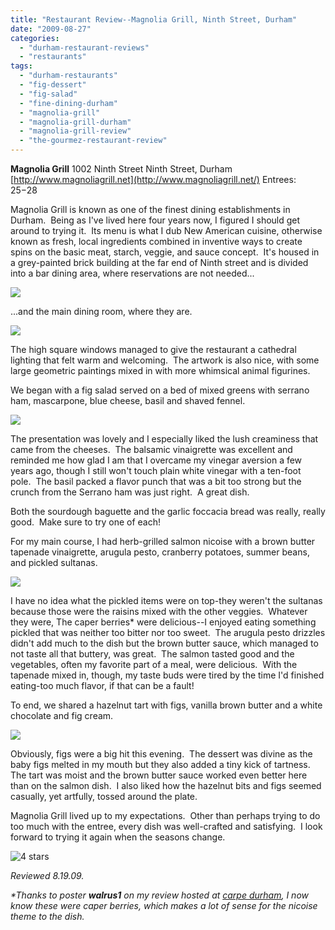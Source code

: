 ```yaml
---
title: "Restaurant Review--Magnolia Grill, Ninth Street, Durham"
date: "2009-08-27"
categories:
  - "durham-restaurant-reviews"
  - "restaurants"
tags:
  - "durham-restaurants"
  - "fig-dessert"
  - "fig-salad"
  - "fine-dining-durham"
  - "magnolia-grill"
  - "magnolia-grill-durham"
  - "magnolia-grill-review"
  - "the-gourmez-restaurant-review"
---
```


**Magnolia Grill** 1002 Ninth Street Ninth Street, Durham [http://www.magnoliagrill.net](http://www.magnoliagrill.net/) Entrees:  $25-$28

Magnolia Grill is known as one of the finest dining establishments in Durham.  Being as I've lived here four years now, I figured I should get around to trying it.  Its menu is what I dub New American cuisine, otherwise known as fresh, local ingredients combined in inventive ways to create spins on the basic meat, starch, veggie, and sauce concept.  It's housed in a grey-painted brick building at the far end of Ninth street and is divided into a bar dining area, where reservations are not needed...

![](http://www.thegourmez.com/gourmez/photos/magnolia2.jpg)

...and the main dining room, where they are.

![](http://www.thegourmez.com/gourmez/photos/magnolia1.jpg)

The high square windows managed to give the restaurant a cathedral lighting that felt warm and welcoming.  The artwork is also nice, with some large geometric paintings mixed in with more whimsical animal figurines.

We began with a fig salad served on a bed of mixed greens with serrano ham, mascarpone, blue cheese, basil and shaved fennel.

![](http://www.thegourmez.com/gourmez/photos/magnoliafig.jpg)

The presentation was lovely and I especially liked the lush creaminess that came from the cheeses.  The balsamic vinaigrette was excellent and reminded me how glad I am that I overcame my vinegar aversion a few years ago, though I still won't touch plain white vinegar with a ten-foot pole.  The basil packed a flavor punch that was a bit too strong but the crunch from the Serrano ham was just right.  A great dish.

Both the sourdough baguette and the garlic foccacia bread was really, really good.  Make sure to try one of each!

For my main course, I had herb-grilled salmon nicoise with a brown butter tapenade vinaigrette, arugula pesto, cranberry potatoes, summer beans, and pickled sultanas.

![](http://www.thegourmez.com/gourmez/photos/magnoliasalmon.jpg)

I have no idea what the pickled items were on top-they weren't the sultanas because those were the raisins mixed with the other veggies.  Whatever they were, The caper berries\* were delicious--I enjoyed eating something pickled that was neither too bitter nor too sweet.  The arugula pesto drizzles didn't add much to the dish but the brown butter sauce, which managed to not taste all that buttery, was great.  The salmon tasted good and the vegetables, often my favorite part of a meal, were delicious.  With the tapenade mixed in, though, my taste buds were tired by the time I'd finished eating-too much flavor, if that can be a fault!

To end, we shared a hazelnut tart with figs, vanilla brown butter and a white chocolate and fig cream.

![](http://www.thegourmez.com/gourmez/photos/figtart.jpg)

Obviously, figs were a big hit this evening.  The dessert was divine as the baby figs melted in my mouth but they also added a tiny kick of tartness.  The tart was moist and the brown butter sauce worked even better here than on the salmon dish.  I also liked how the hazelnut bits and figs seemed casually, yet artfully, tossed around the plate.

Magnolia Grill lived up to my expectations.  Other than perhaps trying to do too much with the entree, every dish was well-crafted and satisfying.  I look forward to trying it again when the seasons change.




<div class="caption">

![4 stars](http://s3.amazonaws.com/thegourmez-wpmedia/2009/02/rating_truffle1.gif "rating_truffle1")</div>


_Reviewed 8.19.09._

_\*Thanks to poster **walrus1** on my review hosted at [carpe durham](http://carpedurham.com/2009/08/27/magnolia-grill/), I now know these were caper berries, which makes a lot of sense for the nicoise theme to the dish._
